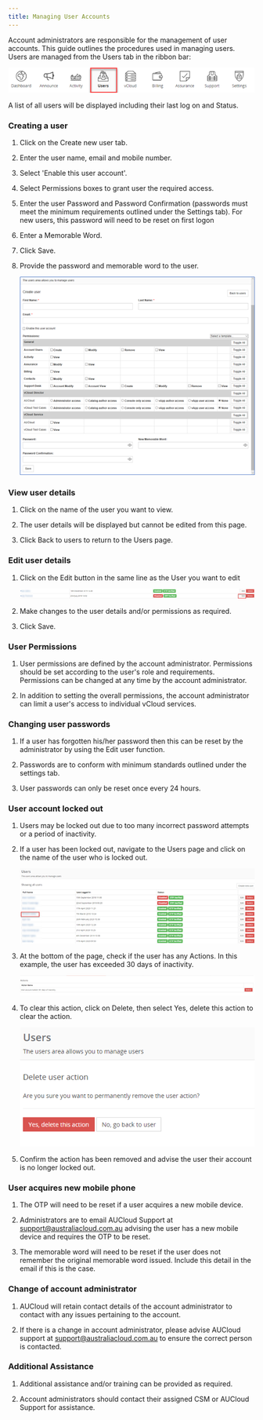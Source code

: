 ```yaml
---
title: Managing User Accounts
---
```


Account administrators are responsible for the management of user accounts. This guide outlines the procedures used in managing users. Users are managed from the Users tab in the ribbon bar:

![Ribbon Users](./assets/ribbon_users.png)

A list of all users will be displayed including their last log on and Status.

### Creating a user

1. Click on the Create new user tab.

1. Enter the user name, email and mobile number.

1. Select 'Enable this user account'.

1. Select Permissions boxes to grant user the required access.

1. Enter the user Password and Password Confirmation (passwords must meet the minimum requirements outlined under the Settings tab). For new users, this password will need to be reset on first logon

1. Enter a Memorable Word.

1. Click Save.

1. Provide the password and memorable word to the user.

    ![User Management](./assets/user_management.png)

### View user details

1. Click on the name of the user you want to view.

1. The user details will be displayed but cannot be edited from this page.

1. Click Back to users to return to the Users page.

### Edit user details

1. Click on the Edit button in the same line as the User you want to edit

    ![User Edit](./assets/user_edit.png)

1. Make changes to the user details and/or permissions as required.

1. Click Save.

### User Permissions

1. User permissions are defined by the account administrator. Permissions should be set according to the user's role and requirements. Permissions can be changed at any time by the account administrator.

1. In addition to setting the overall permissions, the account administrator can limit a user's access to individual vCloud services.

### Changing user passwords

1. If a user has forgotten his/her password then this can be reset by the administrator by using the Edit user function.

1. Passwords are to conform with minimum standards outlined under the settings tab.

1. User passwords can only be reset once every 24 hours.

### User account locked out

1. Users may be locked out due to too many incorrect password attempts or a period of inactivity.

1. If a user has been locked out, navigate to the Users page and click on the name of the user who is locked out.

    ![User Page](./assets/users_page.png)

1. At the bottom of the page, check if the user has any Actions. In this example, the user has exceeded 30 days of inactivity.

    ![User Inactive Example](./assets/user_action_inactivity.png)

1. To clear this action, click on Delete, then select Yes, delete this action to clear the action.

    ![User Delete Action Example](./assets/users_delete_action.png)

1. Confirm the action has been removed and advise the user their account is no longer locked out.

### User acquires new mobile phone

1. The OTP will need to be reset if a user acquires a new mobile device.

1. Administrators are to email AUCloud Support at support@australiacloud.com.au advising the user has a new mobile device and requires the OTP to be reset.

1. The memorable word will need to be reset if the user does not remember the original memorable word issued. Include this detail in the email if this is the case.

### Change of account administrator

1. AUCloud will retain contact details of the account administrator to contact with any issues pertaining to the account.

1. If there is a change in account administrator, please advise AUCloud support at support@australiacloud.com.au to ensure the correct person is contacted.

### Additional Assistance

1. Additional assistance and/or training can be provided as required.

1. Account administrators should contact their assigned CSM or AUCloud Support for assistance.